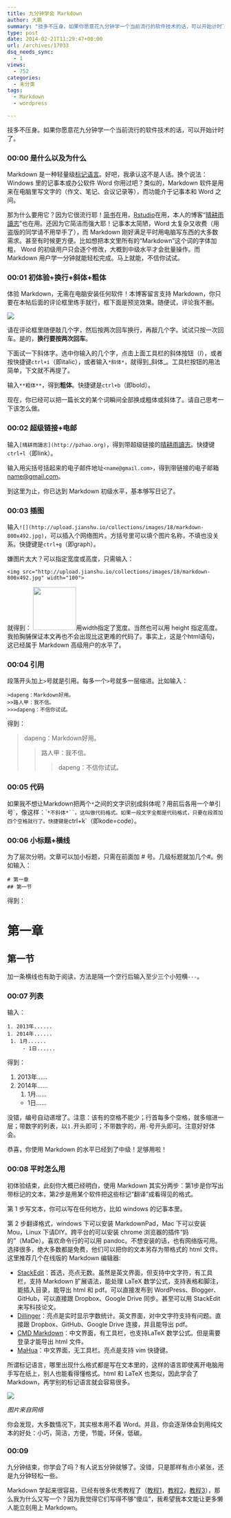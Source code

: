 ```yaml
---
title: 九分钟学会 Markdown
author: 大鹏
summary: "技多不压身。如果你愿意花九分钟学一个当前流行的软件技术的话，可以开始计时了。"
type: post
date: 2014-02-21T11:29:47+00:00
url: /archives/17033
dsq_needs_sync:
  - 1
views:
  - 752
categories:
  - 未分类
tags:
  - Markdown
  - wordpress

---
```

技多不压身。如果你愿意花九分钟学一个当前流行的软件技术的话，可以开始计时了。

### 00:00 是什么以及为什么

Markdown 是一种轻量级[标记语言][1]。好吧，我承认这不是人话。换个说法：Windows 里的记事本或办公软件 Word 你用过吧？类似的，Markdown 软件是用来在电脑里写文字的（作文、笔记、会议记录等），而功能介于记事本和 Word 之间。

那为什么要用它？因为它很流行耶！[简书][2]在用，[Rstudio][3]在用，本人的博客“[晴耕雨讀志][4]”也在用。还因为它简洁而强大耶！记事本太简陋，Word 太复杂又收费（用盗版的同学请不用举手了），而 Markdown 刚好满足平时用电脑写东西的大多数需求。甚至有时候更方便。比如想把本文里所有的“Markdown”这个词的字体加粗， Word 的初级用户只会逐个修改，大概到中级水平才会批量操作。而 Markdown 用户学一分钟就能轻松完成。马上就能，不信你试试。

### 00:01 初体验+换行+斜体+粗体

体验 Markdown，无需在电脑安装任何软件！本博客留言支持 Markdown，你只要在本帖后面的评论框里练手就行，框下面是预览效果。随便试，评论我不删。

![][5]

请在评论框里随便敲几个字，然后按两次回车换行，再敲几个字。试试只按一次回车。是的，**换行要按两次回车**。

下面试一下斜体字。选中你输入的几个字，点击上面工具栏的斜体按钮（_I_），或者按快捷键`ctrl+i`（即italic），或者输入`*斜体*`，就得到_斜体_。工具栏按钮的用法简单，下文就不再提了。

输入`**粗体**`，得到**粗体**。快捷键是`ctrl+b`（即bold）。

现在，你已经可以把一篇长文的某个词瞬间全部换成粗体或斜体了。请自己思考一下该怎么做。

### 00:02 超级链接+电邮

输入`[晴耕雨讀志](http://pzhao.org)`，得到带超级链接的[晴耕雨讀志][4]。快捷键`ctrl+l`（即link）。

输入用尖括号括起来的电子邮件地址`<name@gmail.com>`，得到带链接的电子邮箱 [n&#x61;&#x6d;&#101;&#64;&#x67;&#x6d;&#97;&#105;&#x6c;&#x2e;&#99;&#111;&#x6d;][6]。

到这里为止，你已达到 Markdown 初级水平，基本够写日记了。

### 00:03 插图

输入`![](http://upload.jianshu.io/collections/images/18/markdown-800x492.jpg)`，可以插入个网络图片。方括号里可以填个图片名称，不填也没关系。快捷键是`ctrl+g`（即graph）。

嫌图片太大？可以指定宽度或高度，只需输入：

    <img src="http://upload.jianshu.io/collections/images/18/markdown-800x492.jpg" width="100">
    

就得到：  <img src="http://upload.jianshu.io/collections/images/18/markdown-800x492.jpg" width="100" />用width指定了宽度。当然也可以用 height 指定高度。我拍胸脯保证本文再也不会出现比这更难的代码了。事实上，这是个html语句，这已经属于 Markdown 高级用户的水平了。

### 00:04 引用

段落开头加上`>`号就是引用。每多一个`>`号就多一层缩进。比如输入：

    >dapeng：Markdown好用。
    >>路人甲：我不信。
    >>>dapeng：不信你试试。
    

得到：

> dapeng：Markdown好用。
> 
> > 路人甲：我不信。
> > 
> > > dapeng：不信你试试。

### 00:05 代码

如果我不想让Markdown把两个`*`之间的文字识别成斜体呢？用前后各用一个单引号&#96;，像这样：&#96;`*不斜体*``。这叫做代码格式。如果一段文字全都是代码格式，只要在段首加四个空格就行了。快捷键是`ctrl+k\`（即kode=code）。

### 00:06 小标题+横线

为了层次分明，文章可以加小标题，只需在前面加 # 号。几级标题就加几个#。例如输入：

    # 第一章
    ## 第一节
    

得到：

# 第一章

## 第一节

加一条横线也有助于阅读，方法是隔一个空行后输入至少三个小短横`---`。

### 00:07 列表

输入：

    1. 2013年......
    1. 2014年......
     1. 1月......
         - 1日......
    

得到：

  1. 2013年&#8230;&#8230;
  2. 2014年&#8230;&#8230; 
      1. 1月&#8230;&#8230;
      * 1日&#8230;&#8230;

没错，编号自动递增了。注意：该有的空格不能少；行首每多个空格，就多缩进一层；带数字的列表，以`1.`开头即可；不带数字的，用`-`号开头即可。注意好好体会。

恭喜，你使用 Markdown 的水平已经到了中级！足够用啦！

### 00:08 平时怎么用

初体验结束，此刻你大概已经明白，使用 Markdown 其实分两步：第1步是你写出带标记的文本，第2步是用某个软件把这些标记“翻译”成看得见的格式。

第 1 步写文本，你可以写在任何地方，比如 windows 的记事本里。

第 2 步翻译格式，windows 下可以安装 MarkdownPad，Mac 下可以安装 Mou，Linux 下请DIY。跨平台的可以安装 chrome 浏览器的插件“妈的”（MaDe）。喜欢命令行的可以用 pandoc。不想安装的话，也有网络版可用。选择很多，绝大多数都是免费，他们可以把你的文本另存为带格式的 html 文件。这里推荐几个在线版的 Markdown 编辑器:

  * [StackEdit][7]：首选，亮点无数。虽然是英文界面，但支持中文字符，有工具栏，支持 Markdown 扩展语法，能处理 LaTeX 数学公式，支持表格和脚注，能插入目录，能导出 html 和 pdf。可以直接发布到 WordPress、Blogger、GitHub，可以直接跟 Dropbox、Google Drive 同步。甚至可以用 StackEdit 来写科技论文。
  * [Dillinger][8]：亮点是实时显示字数统计。英文界面，对中文字符支持有问题。直接跟 Dropbox、GitHub、Google Drive 连接，并且能导出 pdf。
  * [CMD Markdown][9]：中文界面，有工具栏，也支持LaTeX 数学公式。但是需要登录才能导出 html 文件。 
  * [MaHua][10]：中文界面，无工具栏。亮点是支持 vim 快捷键。 

所谓标记语言，哪里出现什么格式都是写在文本里的，这样的语言即使离开电脑用手写在纸上，别人也能看得懂格式。html 和 LaTeX 也类似，因此学会了 Markdown，再学别的标记语言就会容易很多。

![][11]

_图片来自网络_

你会发现，大多数情况下，其实根本用不着 Word。并且，你会逐渐体会到用纯文本的好处：小巧，简洁，方便，节能，环保，低碳。

### 00:09

九分钟结束，你学会了吗？有人说五分钟就够了。没错，只是那样有点小紧张，还是九分钟轻松一些。

Markdown 学起来很容易，已经有很多优秀教程了（[教程1][12]，[教程2][13]，[教程3][14]），那么我为什么又写一个？因为我觉得它们写得不够“傻瓜”，我希望我本文能让更多懒人能立刻用上 Markdown。

 [1]: http://apple4us.com/2012/02/why-writers-should-use-markdown.html
 [2]: jianshu.io
 [3]: http://pzhao.org/2013-02-14-%E5%B0%8F%E6%83%85%E4%BA%BA%E7%9A%84%E5%B0%8F%E6%8A%8A%E6%88%8F%EF%BC%9Arstudio%E7%9A%84markdown/
 [4]: http://pzhao.org
 [5]: https://qg5vba.dm2301.livefilestore.com/y2pa2EqsJmVKeJckue-Xbhfd3vPbIW11hvlIRg0mM83R5K5vS2seoQCVq5epGZpGBbanzVBX8pByLGEhubk4C3LlTHaAgOFUR0nKjpaBRJsD8Q/2014-01-17_wp_plugin_Markdown.jpg
 [6]: &#x6d;&#97;&#105;l&#x74;&#x6f;&#58;n&#x61;&#x6d;&#101;&#64;&#x67;&#x6d;&#97;&#105;&#x6c;&#x2e;&#99;&#111;&#x6d;
 [7]: https://stackedit.io/
 [8]: http://dillinger.io/
 [9]: https://www.zybuluo.com/mdeditor
 [10]: http://mahua.jser.me/
 [11]: http://apple4.us/wordpress/wp-content/uploads/2012/02/markdown_demo.png
 [12]: http://jianshu.io/p/7bd23251da0a
 [13]: http://jianshu.io/p/q81RER
 [14]: http://wowubuntu.com/markdown/
